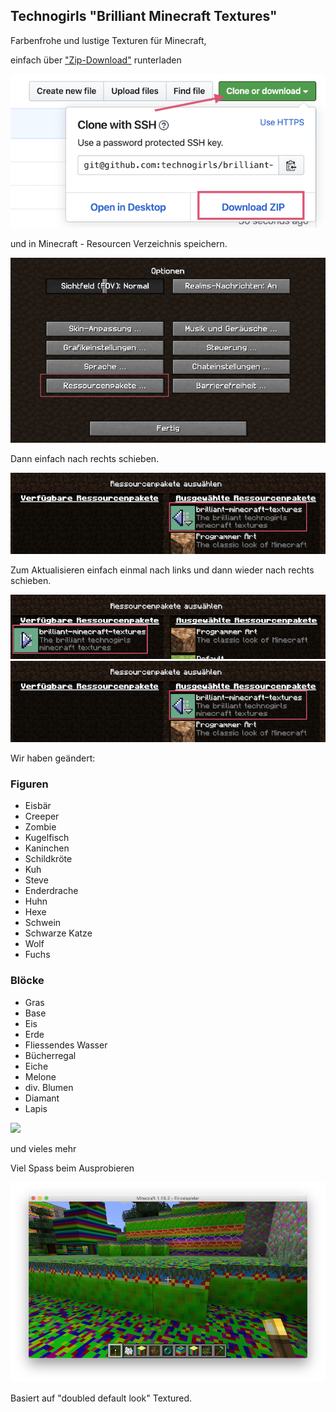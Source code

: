## Technogirls "Brilliant Minecraft Textures"

Farbenfrohe und lustige Texturen für Minecraft,

einfach über ["Zip-Download"](https://github.com/technogirls/brilliant-minecraft-textures/archive/master.zip) runterladen 

![](download.png)

und in Minecraft - Resourcen Verzeichnis speichern.

![](resources.png)

Dann einfach nach rechts schieben.

![](right.png)

Zum Aktualisieren einfach einmal nach links und dann wieder nach rechts schieben.

![](left.png)
![](right.png)


Wir haben geändert:

### Figuren

* Eisbär
* Creeper
* Zombie
* Kugelfisch
* Kaninchen
* Schildkröte
* Kuh 
* Steve
* Enderdrache
* Huhn
* Hexe
* Schwein
* Schwarze Katze
* Wolf
* Fuchs

### Blöcke

* Gras 
* Base
* Eis
* Erde
* Fliessendes Wasser
* Bücherregal
* Eiche
* Melone
* div. Blumen
* Diamant
* Lapis

![](files.png)

und vieles mehr

Viel Spass beim Ausprobieren

![](world.png)

Basiert auf "doubled default look" Textured.
